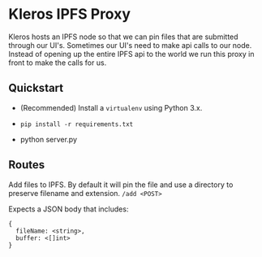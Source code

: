 # Kleros IPFS Proxy

Kleros hosts an IPFS node so that we can pin files that are submitted through our UI's.
Sometimes our UI's need to make api calls to our node. Instead of opening up the entire
IPFS api to the world we run this proxy in front to make the calls for us.

## Quickstart

- (Recommended) Install a `virtualenv` using Python 3.x.

- `pip install -r requirements.txt`

- python server.py

## Routes

Add files to IPFS. By default it will pin the file and use a directory to preserve filename and extension.
`/add <POST>`

Expects a JSON body that includes:
```
{
  fileName: <string>,
  buffer: <[]int>
}
```
